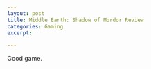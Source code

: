 ```yaml
---
layout: post
title: Middle Earth: Shadow of Mordor Review
categories: Gaming
excerpt: 

---
```


Good game.
